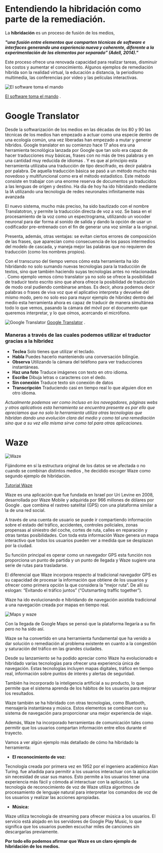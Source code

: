 ﻿# Entendiendo la hibridación como parte de la remediación.

La **hibridación** es un proceso de fusión de los medios, 

***"una fusión entre elementos que comparten técnicas de software e interfaces generando una experiencia nueva y coherente, diferente a la experimentación de los elementos por separado” (Adell, 2014)."***

Este proceso ofrece una renovada capacidad para realizar tareas, disminuir los costos y aumentar el conocimiento. Algunos ejemplos de remediación híbrida son la realidad virtual, la educación a distancia, la periodismo multimedia, las conferencias por video y las películas interactivas.

![El software toma el mando](https://imagessl3.casadellibro.com/a/l/t7/33/9788490298633.jpg)

 [El software toma el mando](https://www.youtube.com/watch?v=kuX9iNjTxeM) .

# **Google Translator**

Desde la softwarización de los medios en las décadas de los 80 y 90 las técnicas de los medios han empezado a actuar como una especie dentro de una ecología común, una vez liberadas han empezado a mutar y generar híbridos.
Google translator en su comienzo hace 17 años era una herramienta tecnológica lanzada por Google que tan solo era capaz de hacer traducciones muy básicas, frases con no más de tres palabras y en una cantidad muy reducida de idiomas . 
Y es que al principio esta herramienta utilizaba una traducción de tipo descifrado, es decir palabra por palabra. De aquella traducción básica se pasó a un método mucho más novedoso y multifuncional como era el método estadístico. 
Este método consiste en trabajar con una enorme reserva de documentos ya traducidos a las lenguas de origen y destino.
Ha día de hoy ha ido hibridando mediante la IA utilizando una tecnología de redes neuronales infinitamente más avanzada

El nuevo sistema, mucho más preciso, ha sido bautizado con el nombre Translatotron, y permite la traducción directa de voz a voz. Se basa en el procesamiento de la voz como un espectrograma, utilizando un vocoder neuronal para dar forma al sonido de salida y dando la opción de usar un codificador pre-entrenado con el fin de generar una voz similar a la original.

Presenta, además, otras ventajas: se evitan ciertos errores de composición de las frases, que aparecían como consecuencia de los pasos intermedios del modelo de cascada, y maneja mejor las palabras que no requieren de traducción (como los nombres propios).

Con el transcurso del tiempo vemos cómo esta herramienta ha ido hibridando no solo sumando nuevas tecnologías para la traducción de textos, sino que también haciendo suyas tecnologías antes no relacionadas . Como ejemplo vemos cómo translator ya no solo se ofrece la posibilidad de traducir texto escrito sino que ahora ofrece la posibilidad de traducción de modo oral pudiendo combinarse ambas. Es decir, ahora podemos decir palabras o frases de viva voz que el aplicativo interpreta y devuelve del mismo modo, pero no solo eso para mayor ejemplo de hibridez dentro del medio esta herramienta ahora es capaz de traducir de manera simultánea todo lo que vemos, pasando la cámara del móvil por el documento que queremos interpretar, y lo que oímos, acercando el micrófono.



![Google Translator](https://encrypted-tbn0.gstatic.com/images?q=tbn:ANd9GcTwXfc6ZJxhe70k7GyOvpDWyEByVWnPO8X7cw&usqp=CAU)
 [Google Translator](https://www.youtube.com/watch?v=-KKEHxITGtI) .

 

  
  

 
  
 ### Maneras a través de las cuales podemos utilizar el traductor gracias a la hibridez
 
- **Teclea**
   Solo tienes que utilizar el teclado.
- **Habla**
 Puedes hacerlo manteniendo una conversación bilingüe.
- **Observa**
Utilizando la cámara del teléfono para ver traducciones instantáneas.
- **Haz una foto**
Traduce imágenes con texto en otro idioma.
- **Escribe**
Dibuja letras o caracteres con el dedo.
- **Sin conexión**
Traduce texto sin conexión de datos
- **Transcripción**
Traduciendo casi en tiempo real lo que alguien dice en otro idioma.

  
*Actualmente podemos ver como incluso en los navegadores, páginas webs y otros aplicativos esta herramienta se encuentra presente es por ello que apreciamos que no solo la herramienta utiliza otras tecnologías que hibridan dando una evolución clara del medio y como tal una remediación sino que a su vez ella misma sirve como tal para otras aplicaciones.*   

# **Waze**
  


![Waze](https://live.staticflickr.com/7912/46462445465_8f5b467c7e_z.jpg)


Fijándome en sí la estructura original de los datos se ve afectada o no cuando se combinan distintos medios , he decidido escoger Waze como segundo ejemplo de hibridación.

  [Tutorial Waze](https://www.youtube.com/watch?v=n_XMuzz-SWA) 

Waze es una aplicación que fue fundada en Israel por Uri Levine en 2008, desarrollada por Waze Mobile y adquirida por 966 millones de dólares por Google . que combina el rastreo satelital (GPS) con una plataforma similar a la de una red social.

A través de una cuenta de usuario se puede ir compartiendo información sobre el estado del tráfico, accidentes, controles policiales, zonas propensas al siniestro del coche, cortes de ruta, calles en reparación y otras tantas posibilidades. Con toda esta información Waze genera un mapa interactivo que todos los usuarios pueden ver a medida que se desplazan por la ciudad.

Su función principal es operar como un navegador GPS esta función nos proporciona un punto de partida y un punto de llegada y Waze sugiere una serie de rutas para trasladarse.

  

El diferencial que Waze incorpora respecto al tradicional navegador GPS es su capacidad de procesar la información que obtiene de los usuarios y ofrecer como primera opción la que considera la “mejor ruta”. De allí su eslogan: “Evitando el tráfico juntos” (“Outsmarting traffic together”).

  

Waze ha ido evolucionando e hibridando de navegación asistida tradicional a una navegación creada por mapas en tiempo real.

![Maps y waze](https://encrypted-tbn0.gstatic.com/images?q=tbn:ANd9GcQZa2S7rt1syh89tcCxy-7hRS9LWVex-7c8idggQuWJ0dVTH1B-dKQVcpiqMp1mnXhRRzw&usqp=CAU)

Con la llegada de Google Maps se pensó que la plataforma llegaría a su fin pero no ha sido así.

Waze se ha convertido en una herramienta fundamental que ha venido a dar solución o remediación al problema existente en cuanto a la congestión y saturación del tráfico en las grandes ciudades.

  

Desde su lanzamiento se ha podido apreciar como Waze ha evolucionado e hibridado varias tecnologías para ofrecer una experiencia única de navegación. Estas tecnologías incluyen mapas digitales, tráfico en tiempo real, información sobre puntos de interés y alertas de seguridad.

También ha incorporado la inteligencia artificial a su producto, lo que permite que el sistema aprenda de los hábitos de los usuarios para mejorar los resultados.

Waze también se ha hibridado con otras tecnologías, como Bluetooth, mensajería instantánea y música. Estos elementos se combinan con su sistema de navegación para proporcionar una mejor experiencia de viaje.

Además, Waze ha incorporado herramientas de comunicación tales como permitir que los usuarios compartan información entre ellos durante el trayecto.

  

Vamos a ver algún ejemplo más detallado de cómo ha hibridado la herramienta:

  

- **El reconocimiento de voz:**

Tecnología creada por primera vez en 1952 por el ingeniero académico Alan Turing. fue añadida para permitir a los usuarios interactuar con la aplicación sin necesidad de usar sus manos. Esto permite a los usuarios tener una experiencia más fácil y cómoda al interactuar con la aplicación. La tecnología de reconocimiento de voz de Waze utiliza algoritmos de procesamiento de lenguaje natural para interpretar los comandos de voz de los usuarios y realizar las acciones apropiadas.

  

- **Música:**

 Waze utiliza tecnología de streaming para ofrecer música a los usuarios. El servicio está alojado en los servidores de Google Play Music, lo que significa que los usuarios pueden escuchar miles de canciones sin descargarlas previamente.

  

**Por todo ello podemos afirmar que Waze es un claro ejemplo de hibridación de los medios.**


